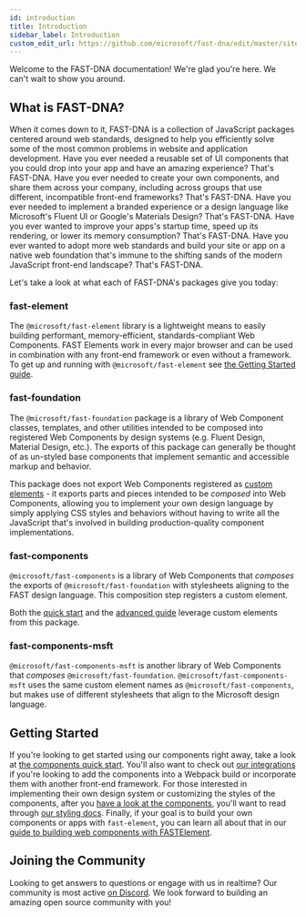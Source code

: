 ```yaml
---
id: introduction
title: Introduction
sidebar_label: Introduction
custom_edit_url: https://github.com/microsoft/fast-dna/edit/master/sites/website/src/docs/introduction.md
---
```


Welcome to the FAST-DNA documentation! We're glad you're here. We can't wait to show you around.

## What is FAST-DNA?

When it comes down to it, FAST-DNA is a collection of JavaScript packages centered around web standards, designed to help you efficiently solve some of the most common problems in website and application development. Have you ever needed a reusable set of UI components that you could drop into your app and have an amazing experience? That's FAST-DNA. Have you ever needed to create your own components, and share them across your company, including across groups that use different, incompatible front-end frameworks? That's FAST-DNA. Have you ever needed to implement a branded experience or a design language like Microsoft's Fluent UI or Google's Materials Design? That's FAST-DNA. Have you ever wanted to improve your apps's startup time, speed up its rendering, or lower its memory consumption? That's FAST-DNA. Have you ever wanted to adopt more web standards and build your site or app on a native web foundation that's immune to the shifting sands of the modern JavaScript front-end landscape? That's FAST-DNA.

Let's take a look at what each of FAST-DNA's packages give you today:

### fast-element

The `@microsoft/fast-element` library is a lightweight means to easily building performant, memory-efficient, standards-compliant Web Components. FAST Elements work in every major browser and can be used in combination with any front-end framework or even without a framework. To get up and running with `@microsoft/fast-element` see [the Getting Started guide](fast-element/getting-started.md).

### fast-foundation

The `@microsoft/fast-foundation` package is a library of Web Component classes, templates, and other utilities intended to be composed into registered Web Components by design systems (e.g. Fluent Design, Material Design, etc.). The exports of this package can generally be thought of as un-styled base components that implement semantic and accessible markup and behavior.

This package does not export Web Components registered as [custom elements](https://developer.mozilla.org/en-US/docs/Web/Web_Components/Using_custom_elements) - it exports parts and pieces intended to be *composed* into Web Components, allowing you to implement your own design language by simply applying CSS styles and behaviors without having to write all the JavaScript that's involved in building production-quality component implementations.

### fast-components

`@microsoft/fast-components` is a library of Web Components that *composes* the exports of `@microsoft/fast-foundation` with stylesheets aligning to the FAST design language. This composition step registers a custom element.

Both the [quick start](./fast-foundation/getting-started) and the [advanced guide](./fast-foundation/getting-started#advanced-guide) leverage custom elements from this package.

### fast-components-msft

`@microsoft/fast-components-msft` is another library of Web Components that *composes* `@microsoft/fast-foundation`. `@microsoft/fast-components-msft` uses the same custom element names as `@microsoft/fast-components`, but makes use of different stylesheets that align to the Microsoft design language.

## Getting Started

If you're looking to get started using our components right away, take a look at [the components quick start](./fast-foundation/getting-started). You'll also want to check out [our integrations](./fast-foundation/webpack) if you're looking to add the components into a Webpack build or incorporate them with another front-end framework. For those interested in implementing their own design system or customizing the styles of the components, after you [have a look at the components](./fast-foundation/getting-started), you'll want to read through [our styling docs](./fast-components/intro). Finally, if your goal is to build your own components or apps with `fast-element`, you can learn all about that in our [guide to building web components with FASTElement](./fast-element/getting-started).

## Joining the Community

Looking to get answers to questions or engage with us in realtime? Our community is most active [on Discord](https://discord.gg/FcSNfg4). We look forward to building an amazing open source community with you!